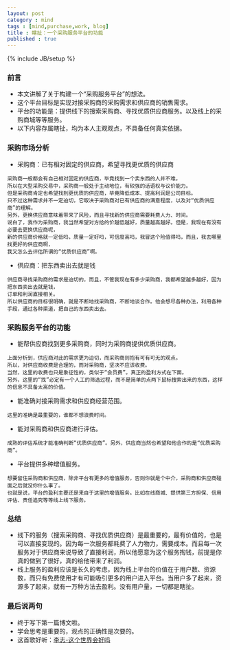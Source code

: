 ```yaml
---
layout: post
category : mind
tags : [mind,purchase,work, blog]
title : 瞎扯：一个采购服务平台的功能
published : true
---
```

{% include JB/setup %}



### 前言
- 本文讲解了关于构建一个“采购服务平台”的想法。
- 这个平台目标是实现对接采购商的采购需求和供应商的销售需求。
- 平台的功能是：提供线下的搜索采购商、寻找优质供应商服务。以及线上的采购商城等等服务。
- 以下内容存属瞎扯，均为本人主观观点，不具备任何真实依据。

### 采购市场分析

- 采购商：已有相对固定的供应商，希望寻找更优质的供应商

```
采购商一般都会有自己相对固定的供应商，毕竟找到一个卖东西的人并不难。
所以在大型采购交易中，采购商一般处于主动地位，有较强的话语权与议价能力。
但是采购商肯定也希望找到更优质的供应商，毕竟降低成本、提高利润是公司目标。
只不过这种需求并不一定迫切，它取决于采购商对已有供应商的满意程度，以及对“优质供应商”的理解。
另外，更换供应商意味着带来了风险，而且寻找新的供应商需要耗费人力、时间。
说白了，我作为采购商，我当然希望对方给的价越低越好，质量越高越好。但是，我现在有没有必要去更换供应商呢，
新的供应商价格就一定低吗，质量一定好吗，可信度高吗，我冒这个险值得吗，而且，我去哪里找更好的供应商啊，
我又怎么去评估所谓的“优质供应商”啊。
```

- 供应商：把东西卖出去就是钱

```
供应商寻找采购商的需求是迫切的，而且，不管我现在有多少采购商，我都希望越多越好，因为把东西卖出去就是钱，
订单和利润直接相关。
所以供应商的目标很明确，就是不断地找采购商，不断地谈合作。他会想尽各种办法，利用各种手段，通过各种渠道，把自己的东西卖出去。
```

### 采购服务平台的功能

- 能帮供应商找到更多采购商，同时为采购商提供优质供应商。

```
上面分析到，供应商对此的需求更为迫切，而采购商则抱有可有可无的观点。
所以，对供应商收费是合理的，而对采购商，坚决不应该收费。
当然，这里的收费也只是象征性的，类似于“会员费”。真正的盈利方式在下面。
另外，这里的“找”必定有一个人工的筛选过程，而不是简单的点两下鼠标搜索出来的东西，这样的信息不具备太高的价值。
```

- 能准确对接采购需求和供应商经营范围。

```
这里的准确是最重要的，谁都不想浪费时间。
```

- 能对采购商和供应商进行评估。

```
成熟的评估系统才能准确判断“优质供应商”。另外，供应商当然也希望和他合作的是“优质采购商”。
```

- 平台提供多种增值服务。

```
想要留住采购商和供应商，除非平台有更多的增值服务，否则你就是个中介，采购商和供应商碰面之后就没你什么事了。
也就是说，平台的盈利主要还是来自于这里的增值服务。比如在线商城、提供第三方担保、信用评估、责任追究等等线上线下服务。
```

### 总结

- 线下的服务（搜索采购商、寻找优质供应商）是最重要的，最有价值的，也是可以直接变现的。因为每一次服务都耗费了人力物力，需要成本。而且每一次服务对于供应商来说导致了直接利润，所以他愿意为这个服务掏钱，前提是你真的做到了很好，真的给他带来了利润。
- 线上服务的盈利应该是长久的考虑，因为线上平台的价值在于用户数、资源数，而只有免费使用才有可能吸引更多的用户进入平台。当用户多了起来，资源多了起来，就有一万种方法去盈利。没有用户量，一切都是瞎扯。


### 最后说两句

- 终于写下第一篇博文啦。
- 学会思考是重要的，观点的正确性是次要的。
- 这首歌好听：[李志-这个世界会好吗](http://music.163.com/#/song?id=30967310)
